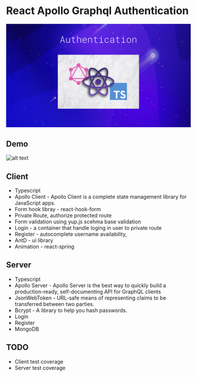 # React Apollo Graphql Authentication

![alt text](./authentication.png)

## Demo

![alt text](./raga.gif)

## Client

- Typescript
- Apollo Client - Apollo Client is a complete state management library for JavaScript apps.
- Form hook libray - react-hook-form
- Private Route, authorize protected route
- Form validation using yup.js scehma base validation
- Login - a container that handle loging in user to private route
- Register - autocomplete username availability,
- AntD - ui library
- Animation - react-spring

## Server

- Typescript
- Apollo Server - Apollo Server is the best way to quickly build a production-ready, self-documenting API for GraphQL clients
- JsonWebToken - URL-safe means of representing claims to be transferred between two parties.
- Bcrypt - A library to help you hash passwords.
- Login
- Register
- MongoDB

## TODO

- Client test coverage
- Server test coverage
